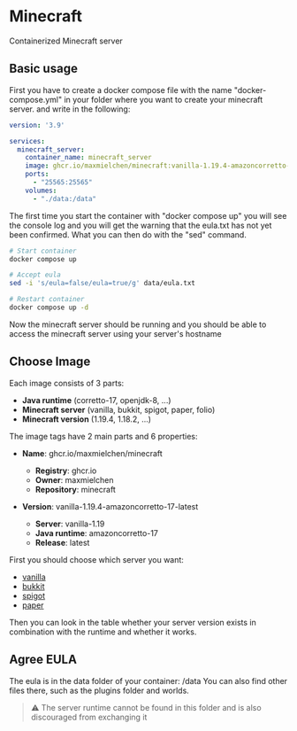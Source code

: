 # Minecraft
Containerized Minecraft server

## Basic usage


First you have to create a docker compose file with the name "docker-compose.yml" in your folder where you want to create your minecraft server.
and write in the following:

```yaml
version: '3.9'

services:
  minecraft_server:
    container_name: minecraft_server
    image: ghcr.io/maxmielchen/minecraft:vanilla-1.19.4-amazoncorretto-17-latest
    ports:
      - "25565:25565"
    volumes:
      - "./data:/data"
```
The first time you start the container with "docker compose up" you will see the console log and you will get the warning that the eula.txt has not yet been confirmed. What you can then do with the "sed" command.

```Bash
# Start container
docker compose up

# Accept eula
sed -i 's/eula=false/eula=true/g' data/eula.txt

# Restart container
docker compose up -d
```

Now the minecraft server should be running and you should be able to access the minecraft server using your server's hostname

## Choose Image

Each image consists of 3 parts:
- **Java runtime** (corretto-17, openjdk-8, ...)
- **Minecraft server** (vanilla, bukkit, spigot, paper, folio) 
- **Minecraft version** (1.19.4, 1.18.2, ...)


The image tags have 2 main parts and 6 properties:

- **Name**: ghcr.io/maxmielchen/minecraft
  - **Registry**: ghcr.io
  - **Owner**: maxmielchen
  - **Repository**: minecraft
  
- **Version**: vanilla-1.19.4-amazoncorretto-17-latest
  - **Server**: vanilla-1.19
  - **Java runtime**: amazoncorretto-17
  - **Release**: latest

First you should choose which server you want:

- [vanilla](docs/vanilla.md)
- [bukkit](docs/paper.md)
- [spigot](docs/spigot.md)
- [paper](docs/paper.md)

Then you can look in the table whether your server version exists in combination with the runtime and whether it works.

## Agree EULA

The eula is in the data folder of your container: /data
You can also find other files there, such as the plugins folder and worlds.
 
> :warning: The server runtime cannot be found in this folder and is also discouraged from exchanging it